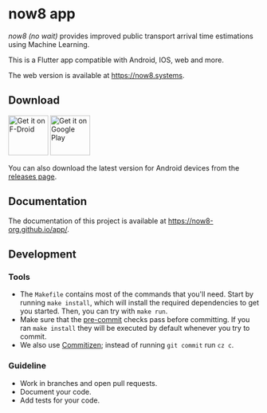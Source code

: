 # now8 app

*now8 (no wait)* provides improved public transport arrival time estimations
using Machine Learning.

This is a Flutter app compatible with Android, IOS, web and more.

The web version is available at <https://now8.systems>.

## Download

[<img src="https://fdroid.gitlab.io/artwork/badge/get-it-on.png"
     alt="Get it on F-Droid"
     height="80">](https://f-droid.org/packages/systems.now8.app/)
[<img src="https://play.google.com/intl/en_us/badges/images/generic/en-play-badge.png"
     alt="Get it on Google Play"
     height="80">](https://play.google.com/store/apps/details?id=systems.now8.app)

You can also download the latest version for Android devices from the
[releases page](https://github.com/now8-org/app/releases).

## Documentation

The documentation of this project is available at
<https://now8-org.github.io/app/>.

## Development

### Tools

* The `Makefile` contains most of the commands that you'll need. Start by
  running `make install`, which will install the required dependencies to get
  you started. Then, you can try with `make run`.
* Make sure that the [pre-commit](https://pre-commit.com/) checks pass before
  committing. If you ran `make install` they will be executed by default
  whenever you try to commit.
* We also use [Commitizen](https://commitizen-tools.github.io/commitizen/);
  instead of running `git commit` run `cz c`.

### Guideline

* Work in branches and open pull requests.
* Document your code.
* Add tests for your code.
